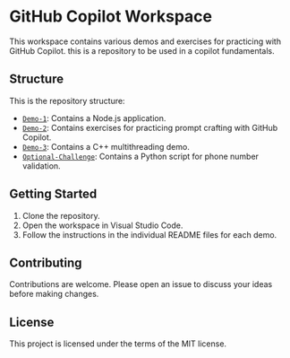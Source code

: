 <!--  could you help me to generate a readme file below, based on the context from this workspace -->
# GitHub Copilot Workspace

This workspace contains various demos and exercises for practicing with GitHub Copilot. this is a repository to be used in a copilot fundamentals.

## Structure

This is the repository structure:

- [`Demo-1`](Demo-1/copilot-node-js/README.md): Contains a Node.js application.
- [`Demo-2`](Demo-2/copilot-prompt-crafting/README.md): Contains exercises for practicing prompt crafting with GitHub Copilot.
- [`Demo-3`](Demo-3/copilot-demo-c++/README.md): Contains a C++ multithreading demo.
- [`Optional-Challenge`](Optional-Challenge/phoneNumberValidator.py): Contains a Python script for phone number validation.

## Getting Started

1. Clone the repository.
2. Open the workspace in Visual Studio Code.
3. Follow the instructions in the individual README files for each demo.

## Contributing

Contributions are welcome. Please open an issue to discuss your ideas before making changes.

## License

This project is licensed under the terms of the MIT license.

